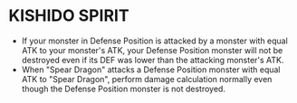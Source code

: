 # KISHIDO SPIRIT

*   If your monster in Defense Position is attacked by a monster with equal ATK to your monster's ATK, your Defense Position monster will not be destroyed even if its DEF was lower than the attacking monster's ATK.
*   When "Spear Dragon" attacks a Defense Position monster with equal ATK to "Spear Dragon", perform damage calculation normally even though the Defense Position monster is not destroyed.
